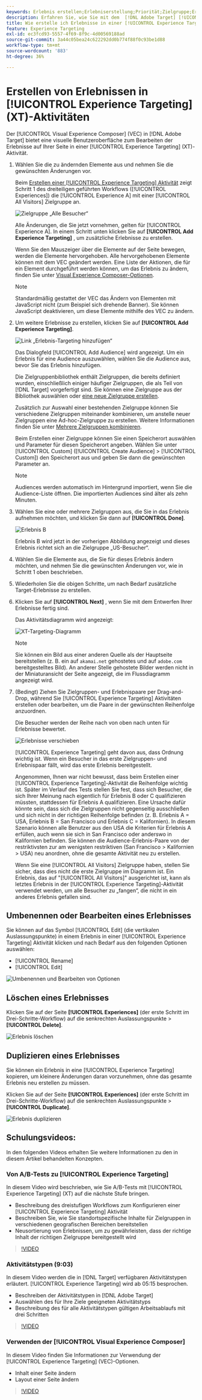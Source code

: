 ```yaml
---
keywords: Erlebnis erstellen;Erlebniserstellung;Priorität;Zielgruppe;Erlebnis;Visual Experience Composer
description: Erfahren Sie, wie Sie mit dem  [!DNL Adobe Target] [!UICONTROL Visual Experience Composer]VEC) Erlebnisse auf Ihrer Seite in einer [!UICONTROL Experience Targeting] (XT)-Aktivität erstellen und bearbeiten können.
title: Wie erstelle ich Erlebnisse in einer [!UICONTROL Experience Targeting] Aktivität?
feature: Experience Targeting
exl-id: ec3fcd93-5557-4f69-8f9c-4d00569188ad
source-git-commit: 3a44c05bea24c622292dd0b774f88f0c93be1d88
workflow-type: tm+mt
source-wordcount: '883'
ht-degree: 36%

---
```


# Erstellen von Erlebnissen in [!UICONTROL Experience Targeting] (XT)-Aktivitäten

Der [!UICONTROL Visual Experience Composer] (VEC) in [!DNL Adobe Target] bietet eine visuelle Benutzeroberfläche zum Bearbeiten der Erlebnisse auf Ihrer Seite in einer [!UICONTROL Experience Targeting] (XT)-Aktivität.

1. Wählen Sie die zu ändernden Elemente aus und nehmen Sie die gewünschten Änderungen vor.

   Beim [Erstellen einer [!UICONTROL Experience Targeting] Aktivität](/help/main/c-activities/t-experience-target/t-xt-create/xt-create.md) zeigt Schritt 1 des dreiteiligen geführten Workflows ([!UICONTROL Experiences]) die [!UICONTROL Experience A] mit einer [!UICONTROL All Visitors] Zielgruppe an.

   ![Zielgruppe „Alle Besucher“](/help/main/c-activities/t-experience-target/t-xt-create/assets/all-visitors.png)

   Alle Änderungen, die Sie jetzt vornehmen, gelten für [!UICONTROL Experience A]. In einem Schritt unten klicken Sie auf **[!UICONTROL Add Experience Targeting]** , um zusätzliche Erlebnisse zu erstellen.

   Wenn Sie den Mauszeiger über die Elemente auf der Seite bewegen, werden die Elemente hervorgehoben. Alle hervorgehobenen Elemente können mit dem VEC geändert werden. Eine Liste der Aktionen, die für ein Element durchgeführt werden können, um das Erlebnis zu ändern, finden Sie unter [Visual Experience Composer-Optionen](/help/main/c-experiences/c-visual-experience-composer/viztarget-options.md).

   >[!NOTE]
   >
   >Standardmäßig gestattet der VEC das Ändern von Elementen mit JavaScript nicht (zum Beispiel sich drehende Banner). Sie können JavaScript deaktivieren, um diese Elemente mithilfe des VEC zu ändern.

1. Um weitere Erlebnisse zu erstellen, klicken Sie auf **[!UICONTROL Add Experience Targeting]**.

   ![Link „Erlebnis-Targeting hinzufügen“](/help/main/c-activities/t-experience-target/t-xt-create/assets/add-experience-targeting.png)

   Das Dialogfeld [!UICONTROL Add Audience] wird angezeigt. Um ein Erlebnis für eine Audience auszuwählen, wählen Sie die Audience aus, bevor Sie das Erlebnis hinzufügen.

   Die Zielgruppenbibliothek enthält Zielgruppen, die bereits definiert wurden, einschließlich einiger häufiger Zielgruppen, die als Teil von [!DNL Target] vorgefertigt sind. Sie können eine Zielgruppe aus der Bibliothek auswählen oder [eine neue Zielgruppe erstellen](/help/main/c-target/c-audiences/audiences.md#concept_65BE870D290E412D8BBF557EEA67C271).

   Zusätzlich zur Auswahl einer bestehenden Zielgruppe können Sie verschiedene Zielgruppen miteinander kombinieren, um anstelle neuer Zielgruppen eine Ad-hoc-Zielgruppe zu erstellen. Weitere Informationen finden Sie unter [Mehrere Zielgruppen kombinieren](/help/main/c-target/combining-multiple-audiences.md#concept_A7386F1EA4394BD2AB72399C225981E5).

   Beim Erstellen einer Zielgruppe können Sie einen Speicherort auswählen und Parameter für diesen Speicherort angeben. Wählen Sie unter [!UICONTROL Custom] ([!UICONTROL Create Audience] > [!UICONTROL Custom]) den Speicherort aus und geben Sie dann die gewünschten Parameter an.

   >[!NOTE]
   >
   >Audiences werden automatisch im Hintergrund importiert, wenn Sie die Audience-Liste öffnen. Die importierten Audiences sind älter als zehn Minuten.

1. Wählen Sie eine oder mehrere Zielgruppen aus, die Sie in das Erlebnis aufnehmen möchten, und klicken Sie dann auf **[!UICONTROL Done]**.

   ![Erlebnis B](/help/main/c-activities/t-experience-target/t-xt-create/assets/experience-b.png)

   Erlebnis B wird jetzt in der vorherigen Abbildung angezeigt und dieses Erlebnis richtet sich an die Zielgruppe „US-Besucher“.

1. Wählen Sie die Elemente aus, die Sie für dieses Erlebnis ändern möchten, und nehmen Sie die gewünschten Änderungen vor, wie in Schritt 1 oben beschrieben.

1. Wiederholen Sie die obigen Schritte, um nach Bedarf zusätzliche Target-Erlebnisse zu erstellen.

1. Klicken Sie auf **[!UICONTROL Next]** , wenn Sie mit dem Entwerfen Ihrer Erlebnisse fertig sind.

   Das Aktivitätsdiagramm wird angezeigt:

   ![XT-Targeting-Diagramm](/help/main/c-activities/t-experience-target/t-xt-create/assets/xt_diagram-new.png)

   >[!NOTE]
   >
   >Sie können ein Bild aus einer anderen Quelle als der Hauptseite bereitstellen (z. B. ein auf `akamai.net` gehostetes und auf `adobe.com` bereitgestelltes Bild). An anderer Stelle gehostete Bilder werden nicht in der Miniaturansicht der Seite angezeigt, die im Flussdiagramm angezeigt wird.

1. (Bedingt) Ziehen Sie Zielgruppen- und Erlebnispaare per Drag-and-Drop, während Sie [!UICONTROL Experience Targeting] Aktivitäten erstellen oder bearbeiten, um die Paare in der gewünschten Reihenfolge anzuordnen.

   Die Besucher werden der Reihe nach von oben nach unten für Erlebnisse bewertet.

   ![Erlebnisse verschieben](/help/main/c-activities/t-experience-target/t-xt-create/assets/move_experiences-new.png)

   [!UICONTROL Experience Targeting] geht davon aus, dass Ordnung wichtig ist. Wenn ein Besucher in das erste Zielgruppen- und Erlebnispaar fällt, wird das erste Erlebnis bereitgestellt.

   Angenommen, Ihnen war nicht bewusst, dass beim Erstellen einer [!UICONTROL Experience Targeting]-Aktivität die Reihenfolge wichtig ist. Später im Verlauf des Tests stellen Sie fest, dass sich Besucher, die sich Ihrer Meinung nach eigentlich für Erlebnis B oder C qualifizieren müssten, stattdessen für Erlebnis A qualifizieren. Eine Ursache dafür könnte sein, dass sich die Zielgruppen nicht gegenseitig ausschließen und sich nicht in der richtigen Reihenfolge befinden (z. B. Erlebnis A = USA, Erlebnis B = San Francisco und Erlebnis C = Kalifornien). In diesem Szenario können alle Benutzer aus den USA die Kriterien für Erlebnis A erfüllen, auch wenn sie sich in San Francisco oder anderswo in Kalifornien befinden. Sie können die Audience-Erlebnis-Paare von der restriktivsten zur am wenigsten restriktiven (San Francisco > Kalifornien > USA) neu anordnen, ohne die gesamte Aktivität neu zu erstellen.

   Wenn Sie eine [!UICONTROL All Visitors] Zielgruppe haben, stellen Sie sicher, dass dies nicht die erste Zielgruppe im Diagramm ist. Ein Erlebnis, das auf &quot;[!UICONTROL All Visitors]&quot; ausgerichtet ist, kann als letztes Erlebnis in der [!UICONTROL Experience Targeting]-Aktivität verwendet werden, um alle Besucher zu „fangen“, die nicht in ein anderes Erlebnis gefallen sind.

## Umbenennen oder Bearbeiten eines Erlebnisses

Sie können auf das Symbol [!UICONTROL Edit] (die vertikalen Auslassungspunkte) in einem Erlebnis in einer [!UICONTROL Experience Targeting] Aktivität klicken und nach Bedarf aus den folgenden Optionen auswählen:

* [!UICONTROL Rename]
* [!UICONTROL Edit]

![Umbenennen und Bearbeiten von Optionen](/help/main/c-activities/t-experience-target/t-xt-create/assets/experience_edit-new.png)

## Löschen eines Erlebnisses

Klicken Sie auf der Seite **[!UICONTROL Experiences]** (der erste Schritt im Drei-Schritte-Workflow) auf die senkrechten Auslassungspunkte > **[!UICONTROL Delete]**.

![Erlebnis löschen](/help/main/c-activities/t-experience-target/t-xt-create/assets/delete-experience.png)

## Duplizieren eines Erlebnisses

Sie können ein Erlebnis in eine [!UICONTROL Experience Targeting] kopieren, um kleinere Änderungen daran vorzunehmen, ohne das gesamte Erlebnis neu erstellen zu müssen.

Klicken Sie auf der Seite **[!UICONTROL Experiences]** (der erste Schritt im Drei-Schritte-Workflow) auf die senkrechten Auslassungspunkte > **[!UICONTROL Duplicate]**.

![Erlebnis duplizieren](/help/main/c-activities/t-experience-target/t-xt-create/assets/duplicate_experience-new.png)

## Schulungsvideos:

In den folgenden Videos erhalten Sie weitere Informationen zu den in diesem Artikel behandelten Konzepten.

### Von A/B-Tests zu [!UICONTROL Experience Targeting]

In diesem Video wird beschrieben, wie Sie A/B-Tests mit [!UICONTROL Experience Targeting] (XT) auf die nächste Stufe bringen.

* Beschreibung des dreistufigen Workflows zum Konfigurieren einer [!UICONTROL Experience Targeting] Aktivität
* Beschreiben Sie, wie Sie standortspezifische Inhalte für Zielgruppen in verschiedenen geografischen Bereichen bereitstellen
* Neusortierung von Erlebnissen, um zu gewährleisten, dass der richtige Inhalt der richtigen Zielgruppe bereitgestellt wird

>[!VIDEO](https://video.tv.adobe.com/v/22418/)

### Aktivitätstypen (9:03)

In diesem Video werden die in [!DNL Target] verfügbaren Aktivitätstypen erläutert. [!UICONTROL Experience Targeting] wird ab 05:15 besprochen.

* Beschreiben der Aktivitätstypen in [!DNL Adobe Target]
* Auswählen des für Ihre Ziele geeigneten Aktivitätstyps
* Beschreibung des für alle Aktivitätstypen gültigen Arbeitsablaufs mit drei Schritten

>[!VIDEO](https://video.tv.adobe.com/v/17386)

### Verwenden der [!UICONTROL Visual Experience Composer]

In diesem Video finden Sie Informationen zur Verwendung der [!UICONTROL Experience Targeting] (VEC)-Optionen.

* Inhalt einer Seite ändern
* Layout einer Seite ändern

>[!VIDEO](https://video.tv.adobe.com/v/17399)
